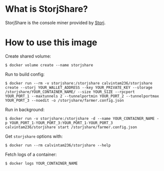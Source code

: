 # What is StorjShare?

StorjShare is the console miner provided by [Storj](https://github.com/Storj/storjshare-daemon).

# How to use this image

Create shared volume:

```console
$ docker volume create --name storjshare
```

Run to build config:

```console
$ docker run --rm -v storjshare:/storjshare calvintam236/storjshare create --storj YOUR_WALLET_ADDRESS --key YOUR_PRIVATE_KEY --storage /storjshare/YOUR_CONTAINER_NAME/ --size YOUR_SIZE --rpcport YOUR_PORT_1 --maxtunnels 2 --tunnelportmin YOUR_PORT_2 --tunnelportmax YOUR_PORT_3 --noedit -o /storjshare/farmer.config.json
```

Run in background:

```console
$ docker run -v storjshare:/storjshare -d --name YOUR_CONTAINER_NAME -p YOUR_PORT_1-YOUR_PORT_3:YOUR_PORT_1-YOUR_PORT_3 calvintam236/storjshare start /storjshare/farmer.config.json
```

Get `storjshare` options with:

```console
$ docker run --rm calvintam236/storjshare --help
```

Fetch logs of a container:

```console
$ docker logs YOUR_CONTAINER_NAME
```
